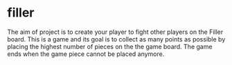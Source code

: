 # filler
  
  The aim of project is to create your player to fight other players on the Filler board.
This is a game and its goal is to collect as many points as possible by placing the highest number of
pieces on the the game board. The game ends when the game piece cannot be placed anymore.
